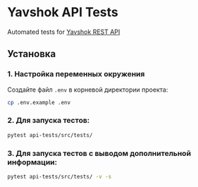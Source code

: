 # Yavshok API Tests

Automated tests for [Yavshok REST API](https://api.yavshok.ru/swagger)

## Установка

### 1. Настройка переменных окружения

Создайте файл `.env` в корневой директории проекта:

```bash
cp .env.example .env
```

### 2. Для запуска тестов:

```bash
pytest api-tests/src/tests/
 ```

### 3. Для запуска тестов с выводом дополнительной информации:

```bash
pytest api-tests/src/tests/ -v -s
```